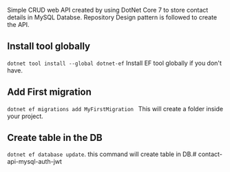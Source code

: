 Simple CRUD web API created by using DotNet Core 7 to store contact details in MySQL Databse. Repository Design pattern is followed to create the API.

## Install tool globally
`dotnet tool install --global dotnet-ef` Install EF tool globally if you don't have.  

## Add First migration
`dotnet ef migrations add MyFirstMigration ` This will create a folder inside your project.

## Create table in the DB
`dotnet ef database update`. this command will create table in DB.# contact-api-mysql-auth-jwt
